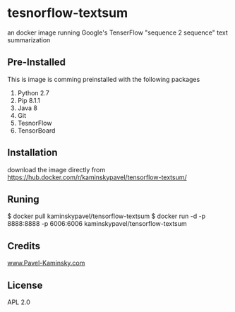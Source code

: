 # tesnorflow-textsum
an docker image running Google's TenserFlow "sequence 2 sequence" text summarization 

## Pre-Installed

This is image is comming preinstalled with the following packages

1. Python 2.7
2. Pip 8.1.1
2. Java 8 
3. Git
4. TesnorFlow
5. TensorBoard

## Installation
download the image directly from https://hub.docker.com/r/kaminskypavel/tensorflow-textsum/

## Runing
$ docker pull kaminskypavel/tensorflow-textsum
$ docker run -d -p 8888:8888 -p 6006:6006 kaminskypavel/tensorflow-textsum

## Credits
www.Pavel-Kaminsky.com

## License
APL 2.0
